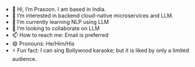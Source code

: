 - 👋 Hi, I’m Prasoon. I am based in India.
- 👀 I’m interested in backend cloud-native microservices and LLM.
- 🌱 I’m currently learning NLP using LLM
- 💞️ I’m looking to collaborate on LLM
- 📫 How to reach me: Email is preferred
- 😄 Pronouns: He/Him/His
- ⚡ Fun fact: I can sing Bollywood karaoke; but it is liked by only a limited audience.

<!---
pras00nk/pras00nk is a ✨ special ✨ repository because its `README.md` (this file) appears on your GitHub profile.
You can click the Preview link to take a look at your changes.
--->
